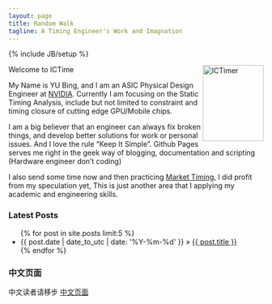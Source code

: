 ```yaml
---
layout: page
title: Random Walk 
tagline: A Timing Engineer's Work and Imagnation 
---
```

{% include JB/setup %}

<!---
-->
<img src="http://ictime.github.com/image/local.jpg"  width="120" height="150" title="ICTimer" align="right" />

Welcome to ICTime  

My Name is YU Bing, and I am an ASIC Physical Design Engineer at [NVIDIA](http://www.nvidia.com/page/home.html). Currently I am focusing on the Static Timing Analysis, include but not limited to constraint and timing closure of cutting edge GPU/Mobile chips.  

I am a big believer that an engineer can always fix broken things, and develop better solutions for work or personal issues. 
And I love the rule “Keep It Simple”. Github Pages serves me right in the geek way of blogging, documentation and scripting (Hardware engineer don’t coding)  

I also send some time now and then practicing [Market Timing](http://en.wikipedia.org/wiki/Market_timing), I did profit from my speculation yet, This is just another area that I applying my academic and engineering skills. 


### Latest Posts 

<ul class="posts">
  {% for post in site.posts limit:5 %}
    <li><span>{{ post.date | date_to_utc | date: '%Y-%m-%d' }}</span> &raquo; <a href="{{ BASE_PATH }}{{ post.url }}">{{ post.title }}</a></li>
  {% endfor %}
</ul>

### 中文页面
中文读者请移步 [中文页面](http://ictime.github.com/)
